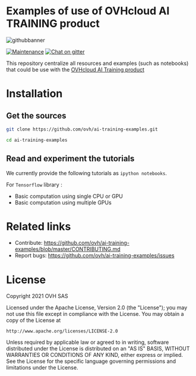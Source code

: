 # Examples of use of OVHcloud AI TRAINING product

![githubbanner](https://user-images.githubusercontent.com/3379410/27423240-3f944bc4-5731-11e7-87bb-3ff603aff8a7.png)
 
[![Maintenance](https://img.shields.io/maintenance/yes/2021.svg)]() [![Chat on gitter](https://img.shields.io/gitter/room/ovh/ux.svg)](https://gitter.im/ovh/ai)

This repository centralize all resources and examples (such as notebooks) that could be use with the [OVHcloud AI Training product](https://www.ovhcloud.com/en-gb/public-cloud/ai-training/)
 
# Installation
 
## Get the sources
 
```bash
git clone https://github.com/ovh/ai-training-examples.git

cd ai-training-examples
```

## Read and experiment the tutorials

We currently provide the following tutorials as `ipython notebooks`.

For `Tensorflow` library :
* Basic computation using single CPU or GPU
* Basic computation using multiple GPUs
 
# Related links
 
 * Contribute: https://github.com/ovh/ai-training-examples/blob/master/CONTRIBUTING.md
 * Report bugs: https://github.com/ovh/ai-training-examples/issues
 
# License
 
Copyright 2021 OVH SAS
 
Licensed under the Apache License, Version 2.0 (the "License");
you may not use this file except in compliance with the License.
You may obtain a copy of the License at
 
    http://www.apache.org/licenses/LICENSE-2.0
 
Unless required by applicable law or agreed to in writing, software
distributed under the License is distributed on an "AS IS" BASIS,
WITHOUT WARRANTIES OR CONDITIONS OF ANY KIND, either express or implied.
See the License for the specific language governing permissions and
limitations under the License.